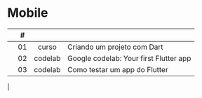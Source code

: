 # Mobile

|  | # |  |  |
|:---:|:---:|:---:|:---|
|  | 01 | curso | Criando um projeto com Dart |
|  | 02 | codelab | Google codelab: Your first Flutter app |
|  | 03 | codelab | Como testar um app do Flutter
 |